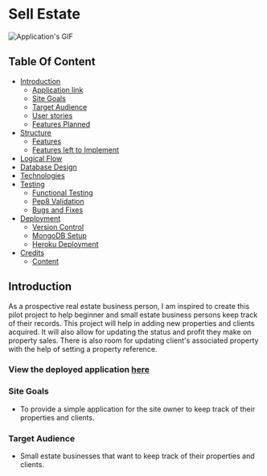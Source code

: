 # Sell Estate

![Application's GIF](docs/sellestate.gif)

## Table Of Content

- [Introduction](#Introduction)
    - [Application link](#Application-link)
    - [Site Goals](#Site-Goals)
    - [Target Audience](#Target-Audience)
    - [User stories](#User-Stories)
    - [Features Planned](#Features-Planned)
- [Structure](#Structure)
    - [Features](#Features)
    - [Features left to Implement](#Features-Left-to-Implement)
- [Logical Flow](#Logical-Flow)
- [Database Design](#Database-Design)
- [Technologies](#Technologies)
- [Testing](#Testing)
    - [Functional Testing](#Functional-Testing)
    - [Pep8 Validation](#Pep8-Validation)
    - [Bugs and Fixes](#Bugs-and-Fixes)
- [Deployment](#Deployment)
    - [Version Control](#Version-Control)
    - [MongoDB Setup](#MongoDB-Setup)
    - [Heroku Deployment](#Heroku-Deployment)
- [Credits](#Credits)
  - [Content](#Content)

## Introduction

As a prospective real estate business person, I am inspired to create this pilot project to help beginner and small estate business persons keep track of their records. This project will help in adding new properties and clients acquired. It will also allow for updating the status and profit they make on property sales. There is also room for updating client's associated property with the help of setting a property reference.                                      

### View the deployed application [here](https://sell-estate.herokuapp.com/)

### Site Goals

* To provide a simple application for the site owner to keep track of their properties and clients.

### Target Audience

* Small estate businesses that want to keep track of their properties and clients.
